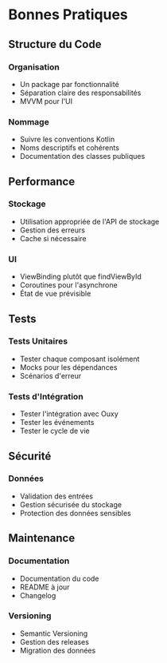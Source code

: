 # Bonnes Pratiques

## Structure du Code

### Organisation
- Un package par fonctionnalité
- Séparation claire des responsabilités
- MVVM pour l'UI

### Nommage
- Suivre les conventions Kotlin
- Noms descriptifs et cohérents
- Documentation des classes publiques

## Performance

### Stockage
- Utilisation appropriée de l'API de stockage
- Gestion des erreurs
- Cache si nécessaire

### UI
- ViewBinding plutôt que findViewById
- Coroutines pour l'asynchrone
- État de vue prévisible

## Tests

### Tests Unitaires
- Tester chaque composant isolément
- Mocks pour les dépendances
- Scénarios d'erreur

### Tests d'Intégration
- Tester l'intégration avec Ouxy
- Tester les événements
- Tester le cycle de vie

## Sécurité

### Données
- Validation des entrées
- Gestion sécurisée du stockage
- Protection des données sensibles

## Maintenance

### Documentation
- Documentation du code
- README à jour
- Changelog

### Versioning
- Semantic Versioning
- Gestion des releases
- Migration des données